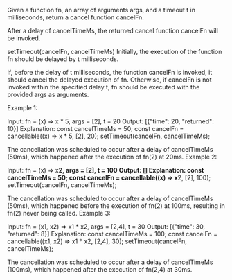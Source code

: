 ﻿Given a function fn, an array of arguments args, and a timeout t in milliseconds, return a cancel function cancelFn.

After a delay of cancelTimeMs, the returned cancel function cancelFn will be invoked.

setTimeout(cancelFn, cancelTimeMs)
Initially, the execution of the function fn should be delayed by t milliseconds.

If, before the delay of t milliseconds, the function cancelFn is invoked, it should cancel the delayed execution of fn. Otherwise, if cancelFn is not invoked within the specified delay t, fn should be executed with the provided args as arguments.

 

Example 1:

Input: fn = (x) => x * 5, args = [2], t = 20
Output: [{"time": 20, "returned": 10}]
Explanation: 
const cancelTimeMs = 50;
const cancelFn = cancellable((x) => x * 5, [2], 20);
setTimeout(cancelFn, cancelTimeMs);

The cancellation was scheduled to occur after a delay of cancelTimeMs (50ms), which happened after the execution of fn(2) at 20ms.
Example 2:

Input: fn = (x) => x**2, args = [2], t = 100
Output: []
Explanation: 
const cancelTimeMs = 50;
const cancelFn = cancellable((x) => x**2, [2], 100);
setTimeout(cancelFn, cancelTimeMs);

The cancellation was scheduled to occur after a delay of cancelTimeMs (50ms), which happened before the execution of fn(2) at 100ms, resulting in fn(2) never being called.
Example 3:

Input: fn = (x1, x2) => x1 * x2, args = [2,4], t = 30
Output: [{"time": 30, "returned": 8}]
Explanation: 
const cancelTimeMs = 100;
const cancelFn = cancellable((x1, x2) => x1 * x2, [2,4], 30);
setTimeout(cancelFn, cancelTimeMs);

The cancellation was scheduled to occur after a delay of cancelTimeMs (100ms), which happened after the execution of fn(2,4) at 30ms.